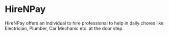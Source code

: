 # HireNPay
HireNPay offers an individual to hire professional to help in daily chores like Electrician, Plumber, Car Mechanic etc. at the door step.
